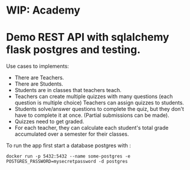 # WIP: Academy

# Demo REST API with sqlalchemy flask postgres and testing.

Use cases to implements:

*   There are Teachers.
*   There are Students.
*   Students are in classes that teachers teach.
*   Teachers can create multiple quizzes with many questions (each question is multiple choice) Teachers can assign quizzes to students.
*   Students solve/answer questions to complete the quiz, but they don't have to complete it at once. (Partial submissions can be made).
*   Quizzes need to get graded.
*   For each teacher, they can calculate each student's total grade accumulated over a semester for their classes.

To run the app first start a database postgres with :

`docker run -p 5432:5432 --name some-postgres -e POSTGRES_PASSWORD=mysecretpassword -d postgres`

